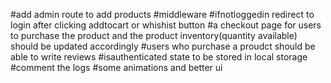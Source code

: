 #add admin route to add products
#middleware
#ifnotloggedin redirect to login after clicking addtocart or whishist button
#a checkout page for users to purchase the product and the product inventory(quantity available) should be updated accordingly
#users who purchase a proudct should be able to write reviews
#isauthenticated state to be stored in local storage
#comment the logs
#some animations and better ui
